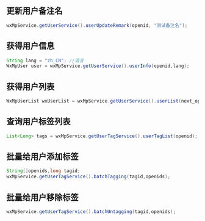 ## 更新用户备注名
```java
wxMpService.getUserService().userUpdateRemark(openid, "测试备注名");
```

## 获得用户信息
```java
String lang = "zh_CN"; //语言
WxMpUser user = wxMpService.getUserService().userInfo(openid,lang);
```

## 获得用户列表
```java
WxMpUserList wxUserList = wxMpService.getUserService().userList(next_openid);
```

## 查询用户标签列表
```java
List<Long> tags = wxMpService.getUserTagService().userTagList(openid);
```

## 批量给用户添加标签
```java
String[]openids,long tagid;
wxMpService.getUserTagService().batchTagging(tagid,openids);
```

## 批量给用户移除标签
```java
wxMpService.getUserTagService().batchUntagging(tagid,openids);
```
